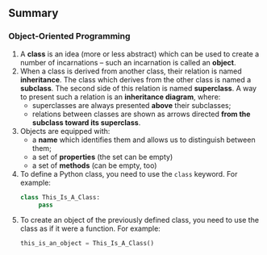 ## Summary

### Object-Oriented Programming
1. A **class** is an idea (more or less abstract) which can be used to create a number of incarnations – such an incarnation is called an **object**.
2. When a class is derived from another class, their relation is named **inheritance**. The class which derives from the other class is named a **subclass**. The second side of this relation is named **superclass**. A way to present such a relation is an **inheritance diagram**, where:
   - superclasses are always presented **above** their subclasses;
   - relations between classes are shown as arrows directed **from the subclass toward its superclass**.
3. Objects are equipped with:
   - a **name** which identifies them and allows us to distinguish between them;
   - a set of **properties** (the set can be empty)
   - a set of **methods** (can be empty, too)
4. To define a Python class, you need to use the `class` keyword. For example:
   ```python
   class This_Is_A_Class:
        pass
   ```
5. To create an object of the previously defined class, you need to use the class as if it were a function. For example:
   ```python
   this_is_an_object = This_Is_A_Class()
   ```
